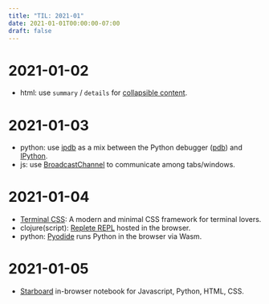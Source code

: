 ```yaml
---
title: "TIL: 2021-01"
date: 2021-01-01T00:00:00-07:00
draft: false
---
```



# 2021-01-02
  - html: use `summary` / `details` for [collapsible content](https://css-tricks.com/quick-reminder-that-details-summary-is-the-easiest-way-ever-to-make-an-accordion/).

# 2021-01-03
  - python: use [ipdb](https://github.com/gotcha/ipdb) as a mix between the Python debugger ([pdb](https://docs.python.org/3/library/pdb.html)) and [IPython](https://ipython.org/).
  - js: use [BroadcastChannel](https://developer.mozilla.org/en-US/docs/Web/API/Broadcast_Channel_API) to communicate among tabs/windows.

# 2021-01-04
  - [Terminal CSS](https://terminalcss.xyz/): A modern and minimal CSS framework for terminal lovers. 
  - clojure(script): [Replete REPL](https://replete-repl.org/) hosted in the browser.
  - python: [Pyodide](https://github.com/iodide-project/pyodide) runs Python in the browser via Wasm.
  
# 2021-01-05
  - [Starboard](https://starboard.gg/) in-browser notebook for Javascript, Python, HTML, CSS.
